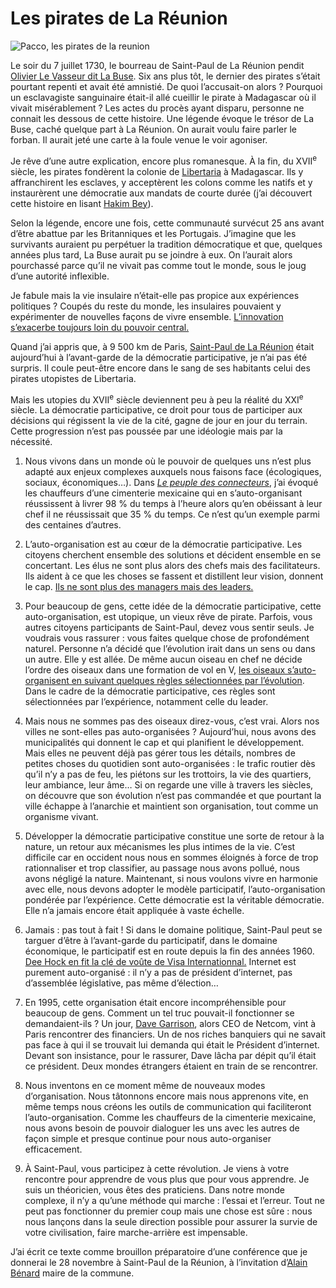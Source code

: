 # Les pirates de La Réunion

![Pacco, les pirates de la reunion](https://tcrouzet.com/images_tc/2007/11/les-pirates-de-la-reunion.gif)

Le soir du 7 juillet 1730, le bourreau de Saint-Paul de La Réunion pendit [Olivier Le Vasseur dit La Buse](http://reunion.rfo.fr/article64.html). Six ans plus tôt, le dernier des pirates s’était pourtant repenti et avait été amnistié. De quoi l’accusait-on alors ? Pourquoi un esclavagiste sanguinaire était-il allé cueillir le pirate à Madagascar où il vivait misérablement ? Les actes du procès ayant disparu, personne ne connait les dessous de cette histoire. Une légende évoque le trésor de La Buse, caché quelque part à La Réunion. On aurait voulu faire parler le forban. Il aurait jeté une carte à la foule venue le voir agoniser.

Je rêve d’une autre explication, encore plus romanesque. À la fin, du XVII<sup>e</sup> siècle, les pirates fondèrent la colonie de [Libertaria](http://en.wikipedia.org/wiki/Libertatia) à Madagascar. Ils y affranchirent les esclaves, y acceptèrent les colons comme les natifs et y instaurèrent une démocratie aux mandats de courte durée (j’ai découvert cette histoire en lisant [Hakim Bey](http://www.lyber-eclat.net/lyber/taz.html)).

Selon la légende, encore une fois, cette communauté survécut 25 ans avant d’être abattue par les Britanniques et les Portugais. J’imagine que les survivants auraient pu perpétuer la tradition démocratique et que, quelques années plus tard, La Buse aurait pu se joindre à eux. On l’aurait alors pourchassé parce qu’il ne vivait pas comme tout le monde, sous le joug d’une autorité inflexible.

Je fabule mais la vie insulaire n’était-elle pas propice aux expériences politiques ? Coupés du reste du monde, les insulaires pouvaient y expérimenter de nouvelles façons de vivre ensemble. [L’innovation s’exacerbe toujours loin du pouvoir central.](https://tcrouzet.com/2006/04/17/nouvel-empire/)

Quand j’ai appris que, à 9 500 km de Paris, [Saint-Paul de La Réunion](http://www.mairie-saintpaul.fr/) était aujourd’hui à l’avant-garde de la démocratie participative, je n’ai pas été surpris. Il coule peut-être encore dans le sang de ses habitants celui des pirates utopistes de Libertaria.

Mais les utopies du XVII<sup>e</sup> siècle deviennent peu à peu la réalité du XXI<sup>e</sup> siècle. La démocratie participative, ce droit pour tous de participer aux décisions qui régissent la vie de la cité, gagne de jour en jour du terrain. Cette progression n’est pas poussée par une idéologie mais par la nécessité.

1. Nous vivons dans un monde où le pouvoir de quelques uns n’est plus adapté aux enjeux complexes auxquels nous faisons face (écologiques, sociaux, économiques…). Dans *[Le peuple des connecteurs](https://tcrouzet.com/le-peuple-des-connecteurs/)*, j’ai évoqué les chauffeurs d’une cimenterie mexicaine qui en s’auto-organisant réussissent à livrer 98 % du temps à l’heure alors qu’en obéissant à leur chef il ne réussissait que 35 % du temps. Ce n’est qu’un exemple parmi des centaines d’autres.

2. L’auto-organisation est au cœur de la démocratie participative. Les citoyens cherchent ensemble des solutions et décident ensemble en se concertant. Les élus ne sont plus alors des chefs mais des facilitateurs. Ils aident à ce que les choses se fassent et distillent leur vision, donnent le cap. [Ils ne sont plus des managers mais des leaders.](https://tcrouzet.com/2006/11/10/harmonisation-politique/)

3. Pour beaucoup de gens, cette idée de la démocratie participative, cette auto-organisation, est utopique, un vieux rêve de pirate. Parfois, vous autres citoyens participants de Saint-Paul, devez vous sentir seuls. Je voudrais vous rassurer : vous faites quelque chose de profondément naturel. Personne n’a décidé que l’évolution irait dans un sens ou dans un autre. Elle y est allée. De même aucun oiseau en chef ne décide l’ordre des oiseaux dans une formation de vol en V, [les oiseaux s’auto-organisent en suivant quelques règles sélectionnées par l’évolution](https://tcrouzet.com/2007/05/10/formation-de-vol/). Dans le cadre de la démocratie participative, ces règles sont sélectionnées par l’expérience, notamment celle du leader.

4. Mais nous ne sommes pas des oiseaux direz-vous, c’est vrai. Alors nos villes ne sont-elles pas auto-organisées ? Aujourd’hui, nous avons des municipalités qui donnent le cap et qui planifient le développement. Mais elles ne peuvent déjà pas gérer tous les détails, nombres de petites choses du quotidien sont auto-organisées : le trafic routier dès qu’il n’y a pas de feu, les piétons sur les trottoirs, la vie des quartiers, leur ambiance, leur âme… Si on regarde une ville à travers les siècles, on découvre que son évolution n’est pas commandée et que pourtant la ville échappe à l’anarchie et maintient son organisation, tout comme un organisme vivant.

5. Développer la démocratie participative constitue une sorte de retour à la nature, un retour aux mécanismes les plus intimes de la vie. C’est difficile car en occident nous nous en sommes éloignés à force de trop rationnaliser et trop classifier, au passage nous avons pollué, nous avons négligé la nature. Maintenant, si nous voulons vivre en harmonie avec elle, nous devons adopter le modèle participatif, l’auto-organisation pondérée par l’expérience. Cette démocratie est la véritable démocratie. Elle n’a jamais encore était appliquée à vaste échelle.

6. Jamais : pas tout à fait ! Si dans le domaine politique, Saint-Paul peut se targuer d’être à l’avant-garde du participatif, dans le domaine économique, le participatif est en route depuis la fin des années 1960. [Dee Hock en fit la clé de voûte de Visa Internationnal.](https://tcrouzet.com/2006/09/08/manager-par-la-connexion/) Internet est purement auto-organisé : il n’y a pas de président d’internet, pas d’assemblée législative, pas même d’élection…

7. En 1995, cette organisation était encore incompréhensible pour beaucoup de gens. Comment un tel truc pouvait-il fonctionner se demandaient-ils ? Un jour, [Dave Garrison](http://www.forbes.com/finance/mktguideapps/personinfo/FromPersonIdPersonTearsheet.jhtml?passedPersonId=913969), alors CEO de Netcom, vint à Paris rencontrer des financiers. Un de nos riches banquiers qui ne savait pas face à qui il se trouvait lui demanda qui était le Président d’internet. Devant son insistance, pour le rassurer, Dave lâcha par dépit qu’il était ce président. Deux mondes étrangers étaient en train de se rencontrer.

8. Nous inventons en ce moment même de nouveaux modes d’organisation. Nous tâtonnons encore mais nous apprenons vite, en même temps nous créons les outils de communication qui faciliteront l’auto-organisation. Comme les chauffeurs de la cimenterie mexicaine, nous avons besoin de pouvoir dialoguer les uns avec les autres de façon simple et presque continue pour nous auto-organiser efficacement.

9. À Saint-Paul, vous participez à cette révolution. Je viens à votre rencontre pour apprendre de vous plus que pour vous apprendre. Je suis un théoricien, vous êtes des praticiens. Dans notre monde complexe, il n’y a qu’une méthode qui marche : l’essai et l’erreur. Tout ne peut pas fonctionner du premier coup mais une chose est sûre : nous nous lançons dans la seule direction possible pour assurer la survie de votre civilisation, faire marche-arrière est impensable.

J’ai écrit ce texte comme brouillon préparatoire d’une conférence que je donnerai le 28 novembre à Saint-Paul de la Réunion, à l’invitation d’[Alain Bénard](http://www.alainbenard.com/) maire de la commune.